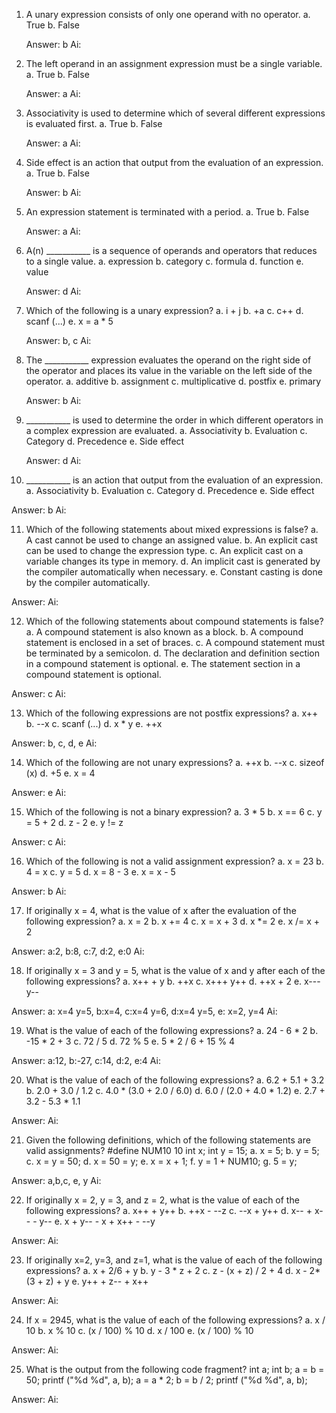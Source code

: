 1. A unary expression consists of only one operand with no operator.
   a. True
   b. False

   Answer: b
   Ai:

2. The left operand in an assignment expression must be a single variable.
   a. True
   b. False

   Answer: a
   Ai:

3. Associativity is used to determine which of several different expressions is evaluated first.
   a. True
   b. False

   Answer: a
   Ai:

4. Side effect is an action that output from the evaluation of an expression.
   a. True
   b. False

   Answer: b
   Ai:

5. An expression statement is terminated with a period.
a. True
b. False

   Answer: a
   Ai:

6. A(n) ___________ is a sequence of operands and operators that reduces to a single value.
a. expression
b. category
c. formula
d. function
e. value

   Answer: d
   Ai:

7. Which of the following is a unary expression?
a. i + j
b. +a
c. c++
d. scanf (...)
e. x = a * 5

   Answer: b, c
   Ai:

8. The ___________ expression evaluates the operand on the right side of the operator and places its value in the variable on the left side of the operator.
a. additive
b. assignment
c. multiplicative
d. postfix
e. primary

   Answer: b
   Ai:

9. ___________ is used to determine the order in which different operators in a complex expression are evaluated.
a. Associativity
b. Evaluation
c. Category
d. Precedence
e. Side effect

   Answer: d
   Ai:

10. ___________ is an action that output from the evaluation of an expression.
a. Associativity
b. Evaluation
c. Category
d. Precedence
e. Side effect

   Answer: b
   Ai:

11. Which of the following statements about mixed expressions is false?
a. A cast cannot be used to change an assigned value.
b. An explicit cast can be used to change the expression type.
c. An explicit cast on a variable changes its type in memory.
d. An implicit cast is generated by the compiler automatically when necessary.
e. Constant casting is done by the compiler automatically.

   Answer: 
   Ai:

12. Which of the following statements about compound statements is false?
a. A compound statement is also known as a block.
b. A compound statement is enclosed in a set of braces.
c. A compound statement must be terminated by a semicolon.
d. The declaration and definition section in a compound statement is optional.
e. The statement section in a compound statement is optional.

   Answer: c
   Ai:

13. Which of the following expressions are not postfix expressions?
a. x++
b. --x
c. scanf (...)
d. x * y
e. ++x

   Answer: b, c, d, e
   Ai:

14. Which of the following are not unary expressions?
a. ++x
b. --x
c. sizeof (x)
d. +5
e. x = 4

   Answer: e
   Ai:

15. Which of the following is not a binary expression?
a. 3 * 5
b. x == 6
c. y = 5 + 2
d. z - 2
e. y != z

   Answer: c 
   Ai:

16. Which of the following is not a valid assignment expression?
a. x = 23
b. 4 = x
c. y = 5
d. x = 8 - 3
e. x = x - 5

   Answer: b
   Ai:

17. If originally x = 4, what is the value of x after the evaluation of the following expression?
a. x = 2
b. x += 4
c. x = x + 3
d. x *= 2
e. x /= x + 2

   Answer: a:2, b:8, c:7, d:2, e:0
   Ai:

18. If originally x = 3 and y = 5, what is the value of x and y after each of the following expressions?
a. x++ + y
b. ++x
c. x+++ y++
d. ++x + 2
e. x--- y--

   Answer: a: x=4 y=5, b:x=4, c:x=4 y=6, d:x=4 y=5, e: x=2, y=4
   Ai:

19. What is the value of each of the following expressions?
a. 24 - 6 * 2
b. -15 * 2 + 3 
c. 72 / 5
d. 72 % 5
e. 5 * 2 / 6 + 15 % 4

   Answer: a:12, b:-27, c:14, d:2, e:4
   Ai:

20. What is the value of each of the following expressions?
a. 6.2 + 5.1 + 3.2
b. 2.0 + 3.0 / 1.2
c. 4.0 * (3.0 + 2.0 / 6.0)
d. 6.0 / (2.0 + 4.0 * 1.2)
e. 2.7 + 3.2 - 5.3 * 1.1

   Answer: 
   Ai:

21. Given the following definitions, which of the following statements are valid assignments?
#define NUM10 10
int x; int y = 15;
a. x = 5;
b. y = 5;
c. x = y = 50;
d. x = 50 = y;
e. x = x + 1;
f. y = 1 + NUM10;
g. 5 = y;

   Answer: a,b,c, e, y
   Ai:

22. If originally x = 2, y = 3, and z = 2, what is the value of each of the following expressions?
a. x++ + y++
b. ++x - --z
c. --x + y++
d. x-- + x-- - y--
e. x + y-- - x + x++ - --y

   Answer: 
   Ai:

23. If originally x=2, y=3, and z=1, what is the value of each of the following expressions?
a. x + 2/6 + y
b. y - 3 * z + 2
c. z - (x + z) / 2 + 4
d. x - 2*(3 + z) + y
e. y++ + z-- + x++

   Answer:
   Ai:

24. If x = 2945, what is the value of each of the following expressions?
a. x / 10
b. x % 10
c. (x / 100) % 10
d. x / 100
e. (x / 100) % 10

   Answer:
   Ai:

25. What is the output from the following code fragment?
int a;
int b;
a = b = 50;
printf ("%d %d", a, b);
a = a * 2; b = b / 2;
printf ("%d %d", a, b);

   Answer:
   Ai:
